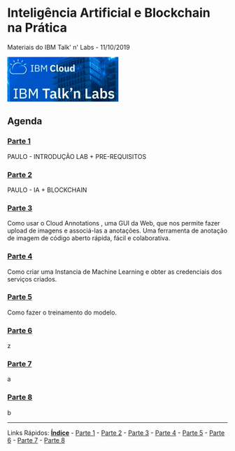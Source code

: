 # Inteligência Artificial e BIockchain na Prática 
Materiais do IBM Talk' n' Labs - 11/10/2019


![inicio](./content/images/ibmcloud-talknlabs.PNG)

## Agenda

### [Parte 1](/content/md/intro.md)
PAULO - INTRODUÇÃO LAB + PRE-REQUISITOS

### [Parte 2](/content/md/prereq.md)
PAULO - IA + BLOCKCHAIN

### [Parte 3](/content/md/cloudannotations.md)
Como usar o Cloud Annotations , uma GUI da Web, que nos permite fazer upload de imagens e associá-las a anotações. Uma ferramenta de anotação de imagem de código aberto rápida, fácil e colaborativa.


### [Parte 4](/content/md/machinelarning-objectstorage.md)
Como criar uma Instancia de Machine Learning e obter as credenciais dos serviços criados.  


### [Parte 5](/content/md/treinamento.md)
Como fazer o treinamento do modelo.

### [Parte 6](/content/view.md)
z

### [Parte 7](/content/nodered.md)
a 

### [Parte 8](/content/next.md)
b

***
Links Rápidos:
**[Índice](https://github.com/plcpinho/talknlabs/)** - [Parte 1](/content/intro.md) - [Parte 2](/content/prereq.md) - [Parte 3](/content/md/cloudannotations.md) - [Parte 4](/content/md/instancias.md) - [Parte 5](/content/md/treinamento.md) - [Parte 6](/content/view.md) - [Parte 7](/content/nodered.md) - [Parte 8](/content/next.md)
